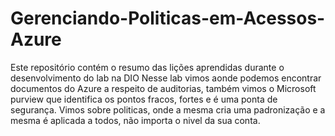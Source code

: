# Gerenciando-Politicas-em-Acessos-Azure
Este repositório contém o resumo das lições aprendidas durante o desenvolvimento do lab na DIO
Nesse lab vimos aonde podemos encontrar documentos do Azure a respeito de auditorias, também vimos o Microsoft purview que identifica os pontos fracos, fortes e é uma ponta de segurança. Vimos sobre politicas, onde a mesma cria uma padronização e a mesma é aplicada a todos, não importa o nivel da sua conta.
